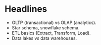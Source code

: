 # Headlines
- OLTP (transactional) vs OLAP (analytics).
- Star schema, snowflake schema.
- ETL basics (Extract, Transform, Load).
- Data lakes vs data warehouses.